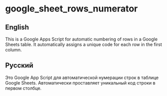 # google_sheet_rows_numerator
## English
This is a Google Apps Script for automatic numbering of rows in a Google Sheets table. It automatically assigns a unique code for each row in the first column.

## Русский
Это Google App Script для автоматической нумерации строк в таблице Google Sheets. Автоматически проставляет уникальный код строки в первом столбце.
